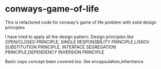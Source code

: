 # conways-game-of-life


This is refactored code for conway's game of life problem with solid design principles

I have tried to apply all the design pattern.
Design principles like OPEN/CLOSED PRINCIPLE, SINGLE RESPONSBILITY PRINCIPLE,LISKOV SUBSTITUTION PRINCIPLE,
INTERFACE SEGREGATION PRINCIPLE,DEPENDENCY INVERSION PRINCIPLE

Basic oops concept been covered too. like encapsulation,inheritance 
